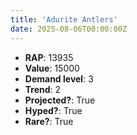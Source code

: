 ```yaml
---
title: 'Adurite Antlers'
date: 2025-08-06T00:00:00Z
---
```

- **RAP**: 13935
- **Value**: 15000
- **Demand level**: 3
- **Trend**: 2
- **Projected?**: True
- **Hyped?**: True
- **Rare?**: True
